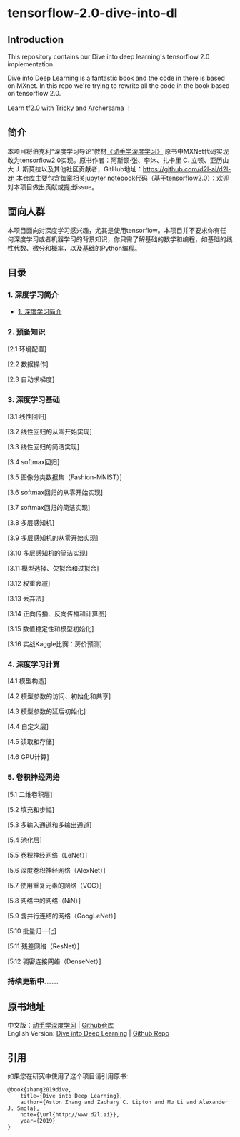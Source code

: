 # tensorflow-2.0-dive-into-dl

## Introduction
This repository contains our Dive into deep learning's tensorflow 2.0 implementation.

Dive into Deep Learning is a fantastic book and the code in there is based on MXnet.
In this repo we're trying to rewrite all the code in the book based on tensorflow 2.0.

Learn tf2.0 with Tricky and Archersama ！

## 简介

本项目将伯克利“深度学习导论”教材[《动手学深度学习》](http://zh.d2l.ai/) 原书中MXNet代码实现改为tensorflow2.0实现。原书作者：阿斯顿·张、李沐、扎卡里 C. 立顿、亚历山大 J. 斯莫拉以及其他社区贡献者，GitHub地址：https://github.com/d2l-ai/d2l-zh
本仓库主要包含每章相关jupyter notebook代码（基于tensorflow2.0）；欢迎对本项目做出贡献或提出issue。


## 面向人群
本项目面向对深度学习感兴趣，尤其是使用tensorflow。本项目并不要求你有任何深度学习或者机器学习的背景知识，你只需了解基础的数学和编程，如基础的线性代数、微分和概率，以及基础的Python编程。

## 目录
### 1. 深度学习简介
* [1. 深度学习简介](deep-learning-intro.md)
### 2. 预备知识
[2.1 环境配置] 

[2.2 数据操作] 

[2.3 自动求梯度]

### 3. 深度学习基础
[3.1 线性回归]

[3.2 线性回归的从零开始实现]  

[3.3 线性回归的简洁实现] 

[3.4 softmax回归]  

[3.5 图像分类数据集（Fashion-MNIST）]  

[3.6 softmax回归的从零开始实现]  

[3.7 softmax回归的简洁实现]  

[3.8 多层感知机]   

[3.9 多层感知机的从零开始实现]

[3.10 多层感知机的简洁实现]  

[3.11 模型选择、欠拟合和过拟合]

[3.12 权重衰减]  

[3.13 丢弃法]  

[3.14 正向传播、反向传播和计算图] 

[3.15 数值稳定性和模型初始化]  

[3.16 实战Kaggle比赛：房价预测]  

### 4. 深度学习计算
[4.1 模型构造]   

[4.2 模型参数的访问、初始化和共享] 

[4.3 模型参数的延后初始化]  

[4.4 自定义层]   

[4.5 读取和存储] 

[4.6 GPU计算]  

### 5. 卷积神经网络
[5.1 二维卷积层]

[5.2 填充和步幅]

[5.3 多输入通道和多输出通道]

[5.4 池化层]

[5.5 卷积神经网络（LeNet）]

[5.6 深度卷积神经网络（AlexNet）]

[5.7 使用重复元素的网络（VGG）]

[5.8 网络中的网络（NiN）]

[5.9 含并行连结的网络（GoogLeNet）]

[5.10 批量归一化]

[5.11 残差网络（ResNet）]

[5.12 稠密连接网络（DenseNet）]

### 持续更新中......



## 原书地址
中文版：[动手学深度学习](https://zh.d2l.ai/) | [Github仓库](https://github.com/d2l-ai/d2l-zh)       
English Version: [Dive into Deep Learning](https://d2l.ai/) | [Github Repo](https://github.com/d2l-ai/d2l-en)


## 引用
如果您在研究中使用了这个项目请引用原书:
```
@book{zhang2019dive,
    title={Dive into Deep Learning},
    author={Aston Zhang and Zachary C. Lipton and Mu Li and Alexander J. Smola},
    note={\url{http://www.d2l.ai}},
    year={2019}
}
```
